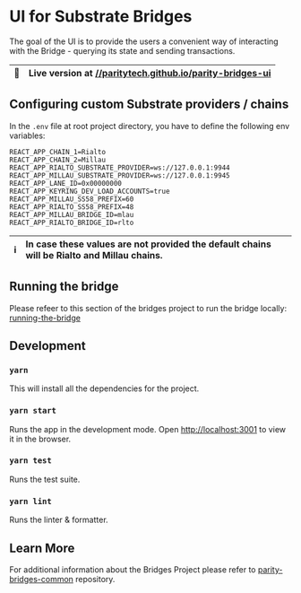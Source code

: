 # UI for Substrate Bridges

The goal of the UI is to provide the users a convenient way of interacting with the Bridge - querying its state and sending transactions.

| 🚀  | Live version at [//paritytech.github.io/parity-bridges-ui](https://paritytech.github.io/parity-bridges-ui) |
| --- | :--------------------------------------------------------------------------------------------------------- |

## Configuring custom Substrate providers / chains

In the `.env` file at root project directory, you have to define the following env variables:

```
REACT_APP_CHAIN_1=Rialto
REACT_APP_CHAIN_2=Millau
REACT_APP_RIALTO_SUBSTRATE_PROVIDER=ws://127.0.0.1:9944
REACT_APP_MILLAU_SUBSTRATE_PROVIDER=ws://127.0.0.1:9945
REACT_APP_LANE_ID=0x00000000
REACT_APP_KEYRING_DEV_LOAD_ACCOUNTS=true
REACT_APP_MILLAU_SS58_PREFIX=60
REACT_APP_RIALTO_SS58_PREFIX=48
REACT_APP_MILLAU_BRIDGE_ID=mlau
REACT_APP_RIALTO_BRIDGE_ID=rlto
```

| ℹ️  | In case these values are not provided the default chains will be Rialto and Millau chains. |
| --- | :----------------------------------------------------------------------------------------- |

## Running the bridge

Please refeer to this section of the bridges project to run the bridge locally: [running-the-bridge](https://github.com/paritytech/parity-bridges-common#running-the-bridge)

## Development

### `yarn`

This will install all the dependencies for the project.

### `yarn start`

Runs the app in the development mode. Open [http://localhost:3001](http://localhost:3001) to view it in the browser.

### `yarn test`

Runs the test suite.

### `yarn lint`

Runs the linter & formatter.

## Learn More

For additional information about the Bridges Project please refer to [parity-bridges-common](https://github.com/paritytech/parity-bridges-common) repository.
